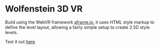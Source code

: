 # Wolfenstein 3D VR

Build using the WebVR framework [aframe.io](https://aframe.io/), it uses HTML style markup to define the level layout, allowing a fairly simple setup to create 2.5D style levels.

Test it out [here](https://roskelld.github.io/Wolf3DVR/)
